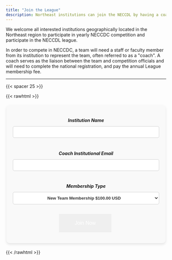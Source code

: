 ```yaml
---
title: "Join the League"
description: Northeast institutions can join the NECCDL by having a coach register the team and pay the annual membership fee.
---
```


We welcome all interested institutions geographically located in the Northeast region to participate in yearly NECCDC competition and participate in the NECCDL league.

In order to compete in NECCDC, a team will need a staff or faculty member from its institution to represent the team, often referred to as a "coach". A coach serves as the liaison between the team and competition officials and will need to complete the national registration, and pay the annual League membership fee.

---

{{< spacer 25 >}}

{{< rawhtml >}}
<div class="cards columns-1 custom-form" style="display: block; margin: 20px auto; max-width: 500px;">
  <div class="card" style="padding: 20px; box-shadow: 0 4px 8px rgba(0, 0, 0, 0.1); border-radius: 10px; background-color: #f9f9f9;">
    <form action="https://www.paypal.com/cgi-bin/webscr" method="post" target="_target">
      <input type="hidden" name="cmd" value="_s-xclick">
      <input type="hidden" name="hosted_button_id" value="785BV3FUYCA4J">
      <div style="text-align: center;">
        <h5 style="margin-bottom: 10px;">Institution Name</h5>
        <input type="text" name="os1" maxlength="200" 
               style="width: 100%; padding: 10px; border: 1px solid #ccc; border-radius: 5px; margin-bottom: 20px;">
        <h5 style="margin-bottom: 10px;">Coach Institutional Email</h5>
        <input type="text" name="os2" maxlength="200" 
               style="width: 100%; padding: 10px; border: 1px solid #ccc; border-radius: 5px; margin-bottom: 20px;">
        <h5 style="margin-bottom: 10px;">Membership Type</h5>
        <select name="os0" style="width: 100%; padding: 10px; border: 1px solid #ccc; border-radius: 5px; margin-bottom: 20px;
                                  background-color: #ffffff; color: #333; font-weight: bold; text-align: center;
                                  background-repeat: no-repeat; background-position: right 10px center;">
          <option value="New Team Membership" style="color: #333; background-color: #f3f3f3;">New Team Membership $100.00 USD</option>
          <option value="Regular Membership" style="color: #333; background-color: #f3f3f3;">Regular Membership $250.00 USD</option>
        </select>
        <input type="hidden" name="currency_code" value="USD">
        <button type="submit" class="button" name="submit" style="margin-top: 10px; border: 0; padding: 20px 50px; color: white; font-size: 16px; cursor: pointer;">
          Join Now
      </button>
        <img alt="" border="0" src="https://www.paypalobjects.com/en_US/i/scr/pixel.gif" width="1" height="1"> <!-- Tracking pixel -->
      </div>
    </form>
  </div>
</div>

{{< /rawhtml >}}
